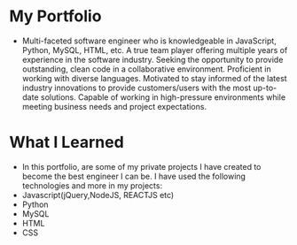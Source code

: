 # My Portfolio

* Multi-faceted software engineer who is knowledgeable in JavaScript, Python, MySQL, HTML, etc. A true team player offering multiple years of experience in the software industry. Seeking the opportunity to provide outstanding, clean code in a collaborative environment. Proficient in working with diverse languages. Motivated to stay informed of the latest industry innovations to provide customers/users with the most up-to-date solutions. Capable of working in high-pressure environments while meeting business needs and project expectations.


# What I Learned

* In this portfolio, are some of my private projects I have created to become the best engineer I can be. I have used the following technologies and more in my projects:
* Javascript(jQuery,NodeJS, REACTJS etc)
* Python
* MySQL
* HTML 
* CSS
